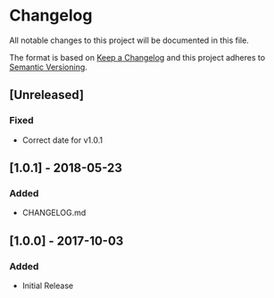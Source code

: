 # Changelog
All notable changes to this project will be documented in this file.

The format is based on [Keep a Changelog](http://keepachangelog.com/en/1.0.0/)
and this project adheres to [Semantic Versioning](http://semver.org/spec/v2.0.0.html).

## [Unreleased]
### Fixed
- Correct date for v1.0.1

## [1.0.1] - 2018-05-23
### Added
- CHANGELOG.md

## [1.0.0] - 2017-10-03
### Added
- Initial Release
